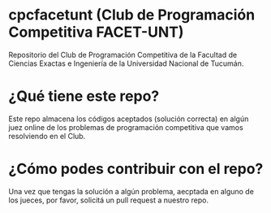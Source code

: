 # cpcfacetunt (Club de Programación Competitiva FACET-UNT)
Repositorio del Club de Programación Competitiva de la Facultad de Ciencias Exactas e Ingeniería de la Universidad Nacional de Tucumán.

# ¿Qué tiene este repo?
Este repo almacena los códigos aceptados (solución correcta) en algún juez online de los problemas de programación competitiva que vamos resolviendo en el Club.

# ¿Cómo podes contribuir con el repo?
Una vez que tengas la solución a algún problema, aecptada en alguno de los jueces, por favor, solicitá un pull request a nuestro repo.
